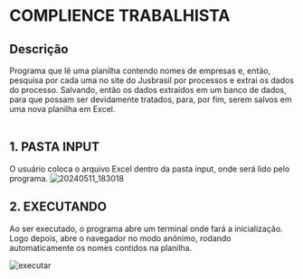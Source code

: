 # COMPLIENCE TRABALHISTA

## Descrição
Programa que lê uma planilha contendo nomes de empresas e, então, pesquisa por cada uma no site do Jusbrasil por processos e extrai os dados do processo. Salvando, então os dados extraídos em um banco de dados, para que possam ser devidamente tratados, para, por fim, serem salvos em uma nova planilha em Excel.
<br>
<br>

## 1. PASTA INPUT
O usuário coloca o arquivo Excel dentro da pasta input, onde será lido pelo programa.
![20240511_183018](https://github.com/FranciscoAlveJr/COMPLIENCE-TRABALHISTA/assets/65497402/9b4aca9a-8840-4fe6-9a83-a137e1a7f2cb)

## 2. EXECUTANDO
Ao ser executado, o programa abre um terminal onde fará a inicialização. Logo depois, abre o navegador no modo anônimo, rodando automaticamente os nomes contidos na planilha.

![executar](https://github.com/FranciscoAlveJr/COMPLIENCE-TRABALHISTA/assets/65497402/943ca1ee-1c59-41c0-a336-ef9d4ca8e78a)
